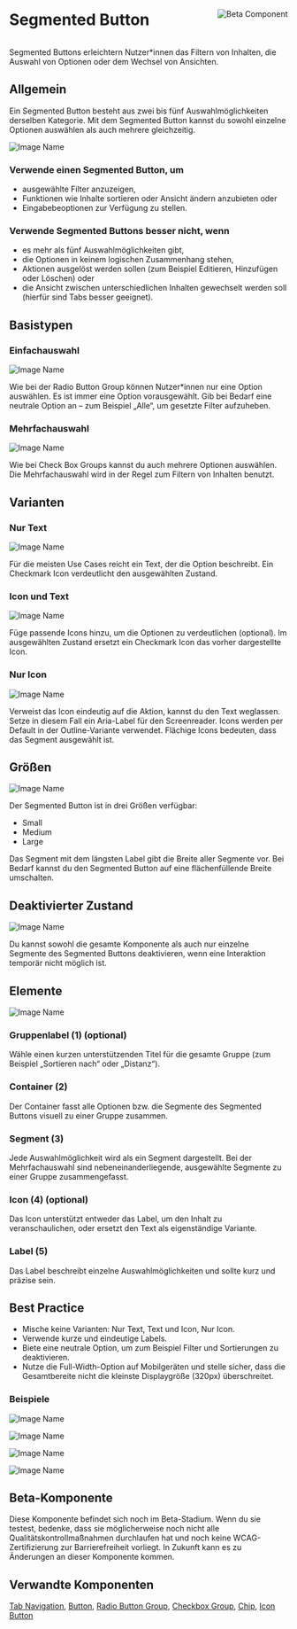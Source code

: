 <div style="display: inline-flex; align-items: center; justify-content: space-between; width: 100%;">
    <h1>Segmented Button</h1>
    <img src="assets/beta.png" alt="Beta Component" />
</div>

Segmented Buttons erleichtern Nutzer\*innen das Filtern von Inhalten, die Auswahl von Optionen oder dem Wechsel von Ansichten.

## Allgemein

Ein Segmented Button besteht aus zwei bis fünf Auswahlmöglichkeiten derselben Kategorie. Mit dem Segmented Button kannst du sowohl einzelne Optionen auswählen als auch mehrere gleichzeitig.

![Image Name](assets/3_components/segmented-button/SegmentedButton-Text_Only_1.png)

### Verwende einen Segmented Button, um

- ausgewählte Filter anzuzeigen,
- Funktionen wie Inhalte sortieren oder Ansicht ändern anzubieten oder
- Eingabebeoptionen zur Verfügung zu stellen.

### Verwende Segmented Buttons besser nicht, wenn

- es mehr als fünf Auswahlmöglichkeiten gibt,
- die Optionen in keinem logischen Zusammenhang stehen,
- Aktionen ausgelöst werden sollen (zum Beispiel Editieren, Hinzufügen oder Löschen) oder
- die Ansicht zwischen unterschiedlichen Inhalten gewechselt werden soll (hierfür sind Tabs besser geeignet).

## Basistypen

### Einfachauswahl

![Image Name](assets/3_components/segmented-button/SegmentedButton-Single_Select.png)

Wie bei der Radio Button Group können Nutzer\*innen nur eine Option auswählen. Es ist immer eine Option vorausgewählt. Gib bei Bedarf eine neutrale Option an – zum Beispiel „Alle“, um gesetzte Filter aufzuheben.

### Mehrfachauswahl

![Image Name](assets/3_components/segmented-button/SegmentedButton-Multiselect.png)

Wie bei Check Box Groups kannst du auch mehrere Optionen auswählen. Die Mehrfachauswahl wird in der Regel zum Filtern von Inhalten benutzt.

## Varianten

### Nur Text

![Image Name](assets/3_components/segmented-button/SegmentedButton-Text_Only_1.png)

Für die meisten Use Cases reicht ein Text, der die Option beschreibt. Ein Checkmark Icon verdeutlicht den ausgewählten Zustand.

### Icon und Text

![Image Name](assets/3_components/segmented-button/SegmentedButton-Text_Icon.png)

Füge passende Icons hinzu, um die Optionen zu verdeutlichen (optional). Im ausgewählten Zustand ersetzt ein Checkmark Icon das vorher dargestellte Icon.

### Nur Icon

![Image Name](assets/3_components/segmented-button/Icon_Only.png)

Verweist das Icon eindeutig auf die Aktion, kannst du den Text weglassen. Setze in diesem Fall ein Aria-Label für den Screenreader. Icons werden per Default in der Outline-Variante verwendet. Flächige Icons bedeuten, dass das Segment ausgewählt ist.

## Größen

![Image Name](assets/3_components/segmented-button/SegmentedButton-Sizes.png)

Der Segmented Button ist in drei Größen verfügbar:

- Small
- Medium
- Large

Das Segment mit dem längsten Label gibt die Breite aller Segmente vor. Bei Bedarf kannst du den Segmented Button auf eine flächenfüllende Breite umschalten.

## Deaktivierter Zustand

![Image Name](assets/3_components/segmented-button/SegmentedButton-Disabled.png)

Du kannst sowohl die gesamte Komponente als auch nur einzelne Segmente des Segmented Buttons deaktivieren, wenn eine Interaktion temporär nicht möglich ist.

## Elemente

![Image Name](assets/3_components/segmented-button/SegmentedButton-Elements-2.png)

### Gruppenlabel (1) (optional)

Wähle einen kurzen unterstützenden Titel für die gesamte Gruppe (zum Beispiel „Sortieren nach“ oder „Distanz“).

### Container (2)

Der Container fasst alle Optionen bzw. die Segmente des Segmented Buttons visuell zu einer Gruppe zusammen.

### Segment (3)

Jede Auswahlmöglichkeit wird als ein Segment dargestellt. Bei der Mehrfachauswahl sind nebeneinanderliegende, ausgewählte Segmente zu einer Gruppe zusammengefasst.

### Icon (4) (optional)

Das Icon unterstützt entweder das Label, um den Inhalt zu veranschaulichen, oder ersetzt den Text als eigenständige Variante.

### Label (5)

Das Label beschreibt einzelne Auswahlmöglichkeiten und sollte kurz und präzise sein.

## Best Practice

- Mische keine Varianten: Nur Text, Text und Icon, Nur Icon.
- Verwende kurze und eindeutige Labels.
- Biete eine neutrale Option, um zum Beispiel Filter und Sortierungen zu deaktivieren.
- Nutze die Full-Width-Option auf Mobilgeräten und stelle sicher, dass die Gesamtbereite nicht die kleinste Displaygröße (320px) überschreitet.

### Beispiele

![Image Name](assets/3_components/segmented-button/SegmentedButton-Filter-list-DE.png)

![Image Name](assets/3_components/segmented-button/SegmentedButton-SortBy-Price-DE.png)

![Image Name](assets/3_components/segmented-button/Map-DE.png)

![Image Name](assets/3_components/segmented-button/SegmentedButton-Tip-DE.png)

## Beta-Komponente

Diese Komponente befindet sich noch im Beta-Stadium. Wenn du sie testest, bedenke, dass sie möglicherweise noch nicht alle Qualitätskontrollmaßnahmen durchlaufen hat und noch keine WCAG-Zertifizierung zur Barrierefreiheit vorliegt. In Zukunft kann es zu Änderungen an dieser Komponente kommen.

## Verwandte Komponenten

[Tab Navigation](?path=/usage/components-tab-navigation--text-icon),
[Button](?path=/usage/components-button--standard),
[Radio Button Group](?path=/usage/components-radio-button-group--standard),
[Checkbox Group](?path=/usage/components-checkbox-group--standard),
[Chip](?path=/usage/components-chip--standard),
[Icon Button](?path=/usage/components-button--icon-only)
